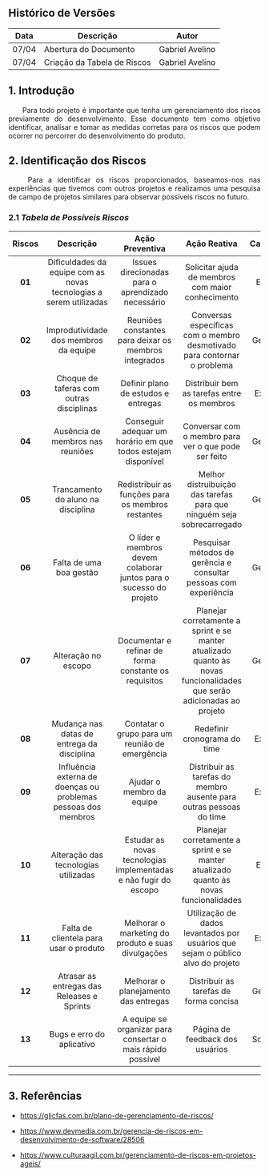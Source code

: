 ## Histórico de Versões

Data|Descrição|Autor
-|-|-
07/04|Abertura do Documento |Gabriel Avelino|
07/04|Criação da Tabela de Riscos |Gabriel Avelino|

## 1. Introdução

<p align="justify"> &emsp;&emsp;Para todo projeto é importante que tenha um gerenciamento dos riscos previamente do desenvolvimento. Esse documento tem como objetivo identificar, analisar e tomar as medidas corretas para os riscos que podem ocorrer no percorrer do desenvolvimento do produto.</p>



## 2. Identificação dos Riscos
<p align="justify"> &emsp;&emsp; Para a identificar os riscos proporcionados, baseamos-nos nas experiências que tivemos com outros projetos e realizamos uma pesquisa de campo de projetos similares para observar possíveis riscos no futuro.</p>




### 2.1 *Tabela de Possíveis Riscos*

|Riscos| Descrição|	Ação Preventiva|	Ação Reativa|Categoria	|
|:----:|:-----:|:-----:|:-----:|:-----:|
|**01**|Dificuldades da equipe com as novas tecnologias a serem utilizadas|Issues direcionadas para o aprendizado necessário|Solicitar ajuda de membros com maior conhecimento|Estudo|
|**02**|Improdutividade dos membros da equipe|Reuniões constantes para deixar os membros integrados|Conversas específicas com o membro desmotivado para contornar o problema|Gerência|
|**03**|Choque de taferas com outras disciplinas|Definir plano de estudos e entregas|Distribuir bem as tarefas entre os membros|Externo|
|**04**|Ausência de membros nas reuniões|Conseguir adequar um horário em que todos estejam disponível|Conversar com o membro para ver o que pode ser feito|Gerência|
|**05**|Trancamento do aluno na disciplina|Redistribuir as funções para os membros restantes|Melhor distruibuição das tarefas para que ninguém seja sobrecarregado|Gerência|
|**06**|Falta de uma boa gestão|O líder e membros devem colaborar juntos para o sucesso do projeto|Pesquisar métodos de gerência e consultar pessoas com experiência|Gerência|
|**07**|Alteração no escopo|Documentar e refinar de forma constante os requisitos|	Planejar corretamente a sprint e se manter atualizado quanto às novas funcionalidades que serão adicionadas ao projeto|Gerência|
|**08**|Mudança nas datas de entrega da disciplina|Contatar o grupo para um reunião de emergência|Redefinir cronograma do time|Externo|
|**09**|Influência externa de doenças ou problemas pessoas dos membros|Ajudar o membro da equipe|Distribuir as tarefas do membro ausente para outras pessoas do time|Externo|
|**10**|Alteração das tecnologias utilizadas|Estudar as novas tecnologias implementadas e não fugir do escopo|Planejar corretamente a sprint e se manter atualizado quanto às novas funcionalidades|Estudo|
|**11**|Falta de clientela para usar o produto|	Melhorar o marketing do produto e suas divulgações|	Utilização de dados levantados por usuários que sejam o público alvo do projeto|Externo|
|**12**|Atrasar as entregas das Releases e Sprints|Melhorar o planejamento das entregas|Distribuir as tarefas de forma concisa|Gerência|
|**13**|Bugs e erro do aplicativo|A equipe se organizar para consertar o mais rápido possível|Página de feedback dos usuários|Software|
-----------------------------------------------------------------

## 3. Referências
- https://glicfas.com.br/plano-de-gerenciamento-de-riscos/

- https://www.devmedia.com.br/gerencia-de-riscos-em-desenvolvimento-de-software/28506

- https://www.culturaagil.com.br/gerenciamento-de-riscos-em-projetos-ageis/